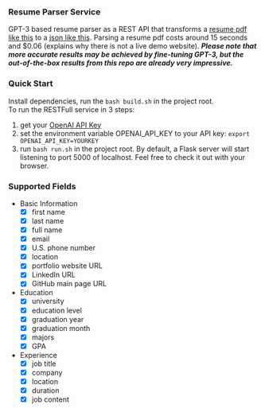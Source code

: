 ### Resume Parser Service

GPT-3 based resume parser as a REST API that transforms a [resume pdf like this](https://github.com/hxu296/resume-parser-service/blob/main/examples/415_huanxu_sde.pdf) to a [json like this](https://github.com/hxu296/resume-parser-service/blob/main/examples/resume.json). Parsing a resume pdf costs around 15 seconds and $0.06 (explains why there is not a live demo website). ***Please note that more accurate results may be achieved by fine-tuning GPT-3, but the out-of-the-box results from this repo are already very impressive.***

### Quick Start
Install dependencies, run the `bash build.sh` in the project root.   
To run the RESTFull service in 3 steps:
1. get your [OpenAI API Key](https://openai.com/api/)
2. set the environment variable OPENAI_API_KEY to your API key: `export OPENAI_API_KEY=YOURKEY`
3. run `bash run.sh` in the project root. By default, a Flask server will start listening to port 5000 of localhost. Feel free to check it out with your browser.

### Supported Fields
- Basic Information
  - [x] first name
  - [x] last name
  - [x] full name
  - [x] email 
  - [x] U.S. phone number
  - [x] location
  - [x] portfolio website URL
  - [x] LinkedIn URL
  - [x] GitHub main page URL
- Education
  - [x] university
  - [x] education level
  - [x] graduation year
  - [x] graduation month
  - [x] majors
  - [x] GPA
- Experience
  - [x] job title
  - [x] company
  - [x] location
  - [x] duration
  - [x] job content
